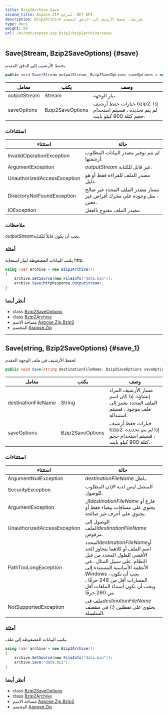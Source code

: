 ```yaml
---
title: Bzip2Archive.Save
second_title: Aspose.ZIP لمرجع .NET API
description: Bzip2Archive طريقة. يحفظ الأرشيف إلى الدفق المقدم.
type: docs
weight: 50
url: /ar/net/aspose.zip.bzip2/bzip2archive/save/
---
```

## Save(Stream, Bzip2SaveOptions) {#save}

يحفظ الأرشيف إلى الدفق المقدم.

```csharp
public void Save(Stream outputStream, Bzip2SaveOptions saveOptions = null)
```

| معامل | يكتب | وصف |
| --- | --- | --- |
| outputStream | Stream | تيار الوجهة. |
| saveOptions | Bzip2SaveOptions | خيارات حفظ أرشيف bzip2. إذا لم يتم تحديده ، فسيتم استخدام حجم كتلة 900 كيلو بايت. |

### استثناءات

| استثناء | حالة |
| --- | --- |
| InvalidOperationException | لم يتم توفير مصدر البيانات المطلوب أرشفتها. |
| ArgumentException | *outputStream* غير قابل للكتابة. |
| UnauthorizedAccessException | مصدر الملف للقراءة فقط أو هو دليل. |
| DirectoryNotFoundException | مسار مصدر الملف المحدد غير صالح ، مثل وجوده على محرك أقراص غير معين. |
| IOException | مصدر الملف مفتوح بالفعل. |

### ملاحظات

*outputStream*يجب أن يكون قابلاً للكتابة.

### أمثلة

يكتب البيانات المضغوطة لتيار استجابة http.

```csharp
using (var archive = new Bzip2Archive()) 
{
    archive.SetSource(new FileInfo("data.bin"));
    archive.Save(httpResponse.OutputStream);
}
```

### أنظر أيضا

* class [Bzip2SaveOptions](../../bzip2saveoptions/)
* class [Bzip2Archive](../)
* مساحة الاسم [Aspose.Zip.Bzip2](../../bzip2archive/)
* المجسم [Aspose.Zip](../../../)

---

## Save(string, Bzip2SaveOptions) {#save_1}

لحفظ الأرشيف في ملف الوجهة المقدم.

```csharp
public void Save(string destinationFileName, Bzip2SaveOptions saveOptions = null)
```

| معامل | يكتب | وصف |
| --- | --- | --- |
| destinationFileName | String | مسار الأرشيف المراد إنشاؤه. إذا كان اسم الملف المحدد يشير إلى ملف موجود ، فسيتم استبداله. |
| saveOptions | Bzip2SaveOptions | خيارات حفظ أرشيف bzip2. إذا لم يتم تحديده ، فسيتم استخدام حجم كتلة 900 كيلو بايت. |

### استثناءات

| استثناء | حالة |
| --- | --- |
| ArgumentNullException | *destinationFileName* باطل. |
| SecurityException | المتصل ليس لديه الإذن المطلوب للوصول. |
| ArgumentException | ال*destinationFileName* فارغ أو يحتوي على مسافات بيضاء فقط أو يحتوي على أحرف غير صالحة. |
| UnauthorizedAccessException | الوصول إلى الملف*destinationFileName* مرفوض. |
| PathTooLongException | المحدد*destinationFileName*أو اسم الملف أو كلاهما يتجاوز الحد الأقصى للطول المحدد من قبل النظام. على سبيل المثال ، في الأنظمة الأساسية المستندة إلى Windows ، يجب أن تكون المسارات أقل من 248 حرفًا ، ويجب أن تكون أسماء الملفات أقل من 260 حرفًا. |
| NotSupportedException | ملف في*destinationFileName* يحتوي على نقطتين (:) في منتصف السلسلة. |

### أمثلة

يكتب البيانات المضغوطة إلى ملف.

```csharp
using (var archive = new Bzip2Archive()) 
{
    archive.SetSource(new FileInfo("data.bin"));
    archive.Save("data.bz2");
}
```

### أنظر أيضا

* class [Bzip2SaveOptions](../../bzip2saveoptions/)
* class [Bzip2Archive](../)
* مساحة الاسم [Aspose.Zip.Bzip2](../../bzip2archive/)
* المجسم [Aspose.Zip](../../../)


